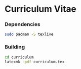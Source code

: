 # Curriculum Vitae

### Dependencies

```sh
sudo pacman -S texlive
```

### Building

```sh
cd curriculum
latexmk -pdf curriculum.tex
```